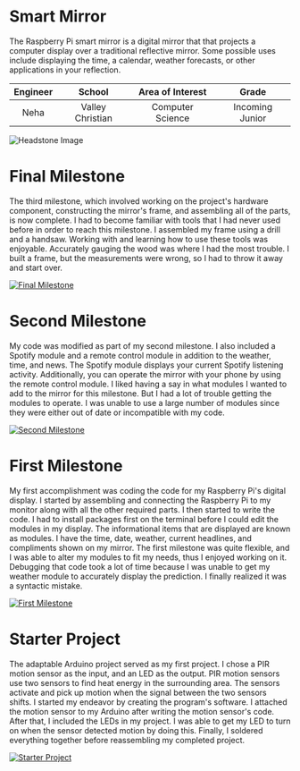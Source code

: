 # Smart Mirror
The Raspberry Pi smart mirror is a digital mirror that that projects a computer display over a traditional reflective mirror. Some possible uses include displaying the time, a calendar, weather forecasts, or other applications in your reflection. 

| **Engineer** | **School** | **Area of Interest** | **Grade** |
|:--:|:--:|:--:|:--:|
| Neha | Valley Christian | Computer Science | Incoming Junior |

![Headstone Image](https://lh3.googleusercontent.com/pw/AM-JKLVhfWUkYnY63QKiZtAlQ5-SmKaugMQ_xynCi_dRmvM1xhg7pAZSUPIrtBHQSZGd_4k_fMs7Hkx7YfdWz4HLU4zq6Hkkh-_SK7rvXdAesULPBPTpmnHBBeJYQXvtN5X8iNQ56NSpEL0Z9RLNb_RQUOXn=w1448-h1446-no?authuser=0)
  
# Final Milestone
The third milestone, which involved working on the project's hardware component, constructing the mirror's frame, and assembling all of the parts, is now complete. I had to become familiar with tools that I had never used before in order to reach this milestone. I assembled my frame using a drill and a handsaw. Working with and learning how to use these tools was enjoyable. Accurately gauging the wood was where I had the most trouble. I built a frame, but the measurements were wrong, so I had to throw it away and start over.

[![Final Milestone](https://i3.ytimg.com/vi/IW2lBRQX_9g/maxresdefault.jpg)](https://www.youtube.com/watch?v=IW2lBRQX_9g)

# Second Milestone
My code was modified as part of my second milestone. I also included a Spotify module and a remote control module in addition to the weather, time, and news. The Spotify module displays your current Spotify listening activity. Additionally, you can operate the mirror with your phone by using the remote control module. I liked having a say in what modules I wanted to add to the mirror for this milestone. But I had a lot of trouble getting the modules to operate. I was unable to use a large number of modules since they were either out of date or incompatible with my code.


[![Second Milestone](https://i3.ytimg.com/vi/idpgOXJyZgs/maxresdefault.jpg)](https://www.youtube.com/watch?v=idpgOXJyZgs)


# First Milestone 
My first accomplishment was coding the code for my Raspberry Pi's digital display. I started by assembling and connecting the Raspberry Pi to my monitor along with all the other required parts. I then started to write the code. I had to install packages first on the terminal before I could edit the modules in my display. The informational items that are displayed are known as modules. I have the time, date, weather, current headlines, and compliments shown on my mirror. The first milestone was quite flexible, and I was able to alter my modules to fit my needs, thus I enjoyed working on it. Debugging that code took a lot of time because I was unable to get my weather module to accurately display the prediction. I finally realized it was a syntactic mistake.


[![First Milestone](https://i3.ytimg.com/vi/aA95zK1T5yw/maxresdefault.jpg)](https://www.youtube.com/watch?v=aA95zK1T5yw)



# Starter Project
The adaptable Arduino project served as my first project. I chose a PIR motion sensor as the input, and an LED as the output. PIR motion sensors use two sensors to find heat energy in the surrounding area. The sensors activate and pick up motion when the signal between the two sensors shifts. I started my endeavor by creating the program's software. I attached the motion sensor to my Arduino after writing the motion sensor's code. After that, I included the LEDs in my project. I was able to get my LED to turn on when the sensor detected motion by doing this. Finally, I soldered everything together before reassembling my completed project.

[![Starter Project](https://i3.ytimg.com/vi/tx2Hert3ezE/maxresdefault.jpg)](https://www.youtube.com/watch?v=tx2Hert3ezE)


